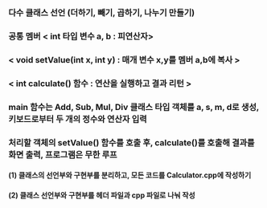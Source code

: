 ### 다수 클래스 선언 (더하기, 빼기, 곱하기, 나누기 만들기)
### 공통 멤버 < int 타입 변수 a, b : 피연산자>
### < void setValue(int x, int y) : 매개 변수 x,y를 멤버 a,b에 복사 >
### < int calculate() 함수 : 연산을 실행하고 결과 리턴 >
### main 함수는 Add, Sub, Mul, Div 클래스 타입 객체를 a, s, m, d로 생성, 키보드로부터 두 개의 정수와 연산자 입력
### 처리할 객체의 setValue() 함수를 호출 후, calculate()를 호출해 결과를 화면 출력, 프로그램은 무한 루프

#### (1) 클래스의 선언부와 구현부를 분리하고, 모든 코드를 Calculator.cpp에 작성하기
#### (2) 클래스 선언부와 구현부를 헤더 파일과 cpp 파일로 나눠 작성
